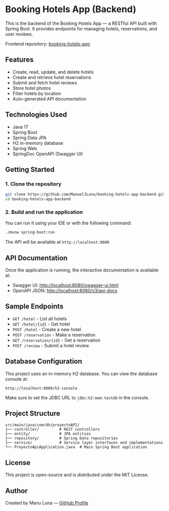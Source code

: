 # Booking Hotels App (Backend)

This is the backend of the Booking Hotels App — a RESTful API built with Spring Boot. It provides endpoints for managing hotels, reservations, and user reviews.

Frontend repository: [booking-hotels-app](https://github.com/ManuelJLuna/booking-hotels-app)

## Features

- Create, read, update, and delete hotels
- Create and retrieve hotel reservations
- Submit and fetch hotel reviews
- Store hotel photos
- Filter hotels by location
- Auto-generated API documentation

## Technologies Used

- Java 17
- Spring Boot
- Spring Data JPA
- H2 in-memory database
- Spring Web
- SpringDoc OpenAPI (Swagger UI)

## Getting Started

### 1. Clone the repository

```bash
git clone https://github.com/ManuelJLuna/booking-hotels-app-backend.git
cd booking-hotels-app-backend
```

### 2. Build and run the application

You can run it using your IDE or with the following command:

```bash
./mvnw spring-boot:run
```

The API will be available at `http://localhost:8080`

## API Documentation

Once the application is running, the interactive documentation is available at:

- Swagger UI: [http://localhost:8080/swagger-ui.html](http://localhost:8080/swagger-ui.html)
- OpenAPI JSON: [http://localhost:8080/v3/api-docs](http://localhost:8080/v3/api-docs)

## Sample Endpoints

- `GET /hotel` - List all hotels
- `GET /hotel/{id}` - Get hotel
- `POST /hotel` - Create a new hotel
- `POST /reservation` - Make a reservation
- `GET /reservation/{id}` - Get a reservation
- `POST /review` - Submit a hotel review

## Database Configuration

This project uses an in-memory H2 database. You can view the database console at:

```
http://localhost:8080/h2-console
```

Make sure to set the JDBC URL to `jdbc:h2:mem:testdb` in the console.

## Project Structure

```
src/main/java/com/dh/proyectoAPI/
├── controller/         # REST controllers
├── entity/             # JPA entities
├── repository/         # Spring Data repositories
├── service/            # Service layer interfaces and implementations
└── ProyectoApiApplication.java  # Main Spring Boot application
```

## License

This project is open-source and is distributed under the MIT License.

## Author

Created by Manu Luna — [GitHub Profile](https://github.com/ManuelJLuna)
